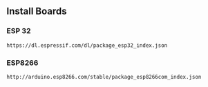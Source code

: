 ## Install Boards


### ESP 32

    https://dl.espressif.com/dl/package_esp32_index.json

### ESP8266

    http://arduino.esp8266.com/stable/package_esp8266com_index.json
